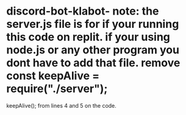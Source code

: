 # discord-bot-klabot- note: the server.js  file is for if your running this code on replit. if your using node.js or any other program  you dont have to add that file. remove const keepAlive = require("./server");
keepAlive(); from lines 4 and 5 on the code.

